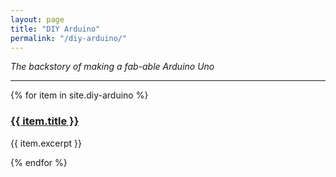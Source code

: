 ```yaml
---
layout: page
title: "DIY Arduino"
permalink: "/diy-arduino/"
---
```



_The backstory of making a fab-able Arduino Uno_

----



  {% for item in site.diy-arduino %}
<h3><a href="{{ site.baseurl }}{{ item.url }}">{{ item.title }}</a></h3>
<p>{{ item.excerpt }}</p>

  {% endfor %}

